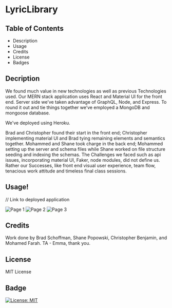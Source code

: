 # LyricLibrary

## Table of Contents
- Description
- Usage
- Credits
- License
- Badges

## Decription
We found much value in new technologies as well as previous Technologies used. Our MERN stack application uses React and Material UI for the front end. Server side we’ve taken advantage of GraphQL, Node, and Express. To round it out and tie things together we’ve employed a MongoDB and mongoose database. 

We've deployed using Heroku.


Brad and Christopher found their start in the front end; Christopher implementing material UI and Brad tying remaining elements and semantics together. Mohammed and Shane took charge in the back end; Mohammed setting up the server and schema files while Shane worked on file structure seeding and indexing the schemas. The Challenges we faced such as api issues, incorporating material UI, Faker, node modules, did not define us. Rather our Successes, like front end visual user experience, team flow, tenacious work attitude and timeless final class sessions.

## Usage!
// Link to deployed application

![Page 1](client/public/img/REPLACEME)
![Page 2](client/public/img/REPLACEME)
![Page 3](client/public/img/REPLACEME)

## Credits
Work done by Brad Schoffman, Shane Popowski, Christopher Benjamin, and Mohamed Farah. TA - Emma, thank you.

## License

MIT License

## Badge
[![License: MIT](https://img.shields.io/badge/License-MIT-yellow.svg)](https://opensource.org/licenses/MIT)
